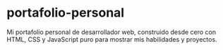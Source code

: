 # portafolio-personal
Mi portafolio personal de desarrollador web, construido desde cero con HTML, CSS y JavaScript puro para mostrar mis habilidades y proyectos.
